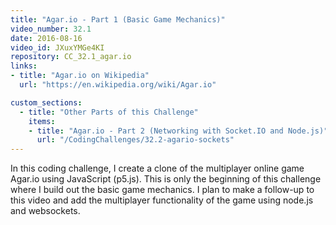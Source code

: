 ```yaml
---
title: "Agar.io - Part 1 (Basic Game Mechanics)"
video_number: 32.1
date: 2016-08-16
video_id: JXuxYMGe4KI
repository: CC_32.1_agar.io
links:
- title: "Agar.io on Wikipedia"  
  url: "https://en.wikipedia.org/wiki/Agar.io"

custom_sections:
  - title: "Other Parts of this Challenge"
    items:
    - title: "Agar.io - Part 2 (Networking with Socket.IO and Node.js)"
      url: "/CodingChallenges/32.2-agario-sockets"
---
```


In this coding challenge, I create a clone of the multiplayer online game Agar.io using JavaScript (p5.js). This is only the beginning of this challenge where I build out the basic game mechanics. I plan to make a follow-up to this video and add the multiplayer functionality of the game using node.js and websockets.

